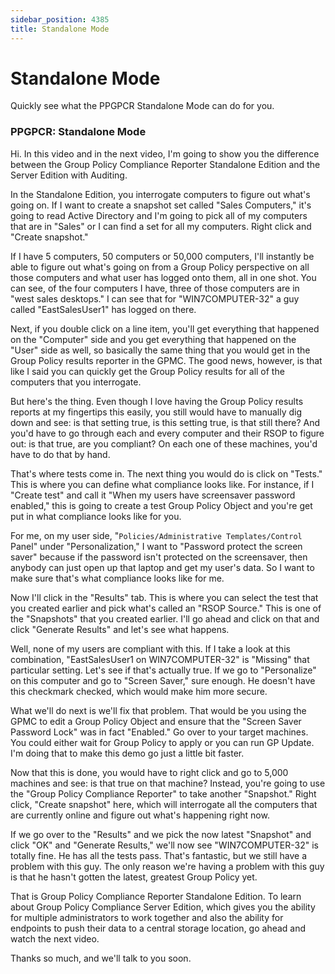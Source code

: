 ```yaml
---
sidebar_position: 4385
title: Standalone Mode
---
```


# Standalone Mode

Quickly see what the PPGPCR Standalone Mode can do for you.

### PPGPCR: Standalone Mode

Hi. In this video and in the next video, I'm going to show you the difference between the Group Policy Compliance Reporter Standalone Edition and the Server Edition with Auditing.

In the Standalone Edition, you interrogate computers to figure out what's going on. If I want to create a snapshot set called "Sales Computers," it's going to read Active Directory and I'm going to pick all of my computers that are in "Sales" or I can find a set for all my computers. Right click and "Create snapshot."

If I have 5 computers, 50 computers or 50,000 computers, I'll instantly be able to figure out what's going on from a Group Policy perspective on all those computers and what user has logged onto them, all in one shot. You can see, of the four computers I have, three of those computers are in "west sales desktops." I can see that for "WIN7COMPUTER-32" a guy called "EastSalesUser1" has logged on there.

Next, if you double click on a line item, you'll get everything that happened on the "Computer" side and you get everything that happened on the "User" side as well, so basically the same thing that you would get in the Group Policy results reporter in the GPMC. The good news, however, is that like I said you can quickly get the Group Policy results for all of the computers that you interrogate.

But here's the thing. Even though I love having the Group Policy results reports at my fingertips this easily, you still would have to manually dig down and see: is that setting true, is this setting true, is that still there? And you'd have to go through each and every computer and their RSOP to figure out: is that true, are you compliant? On each one of these machines, you'd have to do that by hand.

That's where tests come in. The next thing you would do is click on "Tests." This is where you can define what compliance looks like. For instance, if I "Create test" and call it "When my users have screensaver password enabled," this is going to create a test Group Policy Object and you're get put in what compliance looks like for you.

For me, on my user side, "`Policies/Administrative Templates/Control` Panel" under "Personalization," I want to "Password protect the screen saver" because if the password isn't protected on the screensaver, then anybody can just open up that laptop and get my user's data. So I want to make sure that's what compliance looks like for me.

Now I'll click in the "Results" tab. This is where you can select the test that you created earlier and pick what's called an "RSOP Source." This is one of the "Snapshots" that you created earlier. I'll go ahead and click on that and click "Generate Results" and let's see what happens.

Well, none of my users are compliant with this. If I take a look at this combination, "EastSalesUser1 on WIN7COMPUTER-32" is "Missing" that particular setting. Let's see if that's actually true. If we go to "Personalize" on this computer and go to "Screen Saver," sure enough. He doesn't have this checkmark checked, which would make him more secure.

What we'll do next is we'll fix that problem. That would be you using the GPMC to edit a Group Policy Object and ensure that the "Screen Saver Password Lock" was in fact "Enabled." Go over to your target machines. You could either wait for Group Policy to apply or you can run GP Update. I'm doing that to make this demo go just a little bit faster.

Now that this is done, you would have to right click and go to 5,000 machines and see: is that true on that machine? Instead, you're going to use the "Group Policy Compliance Reporter" to take another "Snapshot." Right click, "Create snapshot" here, which will interrogate all the computers that are currently online and figure out what's happening right now.

If we go over to the "Results" and we pick the now latest "Snapshot" and click "OK" and "Generate Results," we'll now see "WIN7COMPUTER-32" is totally fine. He has all the tests pass. That's fantastic, but we still have a problem with this guy. The only reason we're having a problem with this guy is that he hasn't gotten the latest, greatest Group Policy yet.

That is Group Policy Compliance Reporter Standalone Edition. To learn about Group Policy Compliance Server Edition, which gives you the ability for multiple administrators to work together and also the ability for endpoints to push their data to a central storage location, go ahead and watch the next video.

Thanks so much, and we'll talk to you soon.